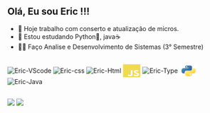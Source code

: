 ## Olá, Eu sou Eric !!!

- 🔭 Hoje trabalho com conserto e atualização de micros. 
- 🧩 Estou estudando Python🐍, java☕
- 👨‍🎓 Faço Analise e Desenvolvimento de Sistemas (3° Semestre)

<div style="display: inline_block"><br>
  <img align="center" alt="Eric-VScode" height="30" width="40" src="https://raw.githubusercontent.com/get-icon/geticon/master/icons/visual-studio-code.svg">
  <img align="center" alt="Eric-css" height="35" width="40" src="https://raw.githubusercontent.com/get-icon/geticon/master/icons/css-3.svg">
  <img align="center" alt="Eric-Html" height="35" width="40" src="https://raw.githubusercontent.com/get-icon/geticon/master/icons/html-5.svg">
  <img align="center" alt="Eric-Js" height="30" width="40" src="https://raw.githubusercontent.com/devicons/devicon/master/icons/javascript/javascript-plain.svg">
  <img align="center" alt="Eric-Type" height="30" width="40" src="https://raw.githubusercontent.com/get-icon/geticon/master/icons/typescript-icon.svg">
  <img align="center" alt="Eric-Python" height="30" width="40" src="https://raw.githubusercontent.com/devicons/devicon/master/icons/python/python-original.svg">
  <img align="center" alt="Eric-Java" height="30" width="40" src="https://raw.githubusercontent.com/get-icon/geticon/master/icons/java.svg">
</div>

## 
<div>
  <a href = "mailto:ericcostaf.w@gmail.com"><img src="https://img.shields.io/badge/-Gmail-%23333?style=for-the-badge&logo=gmail&logoColor=white" target="_blank"></a>
  <a href="https://www.linkedin.com/in/ericcostaw/" target="_blank"><img src="https://img.shields.io/badge/-LinkedIn-%230077B5?style=for-the-badge&logo=linkedin&logoColor=white" target="_blank"></a>
</div>


